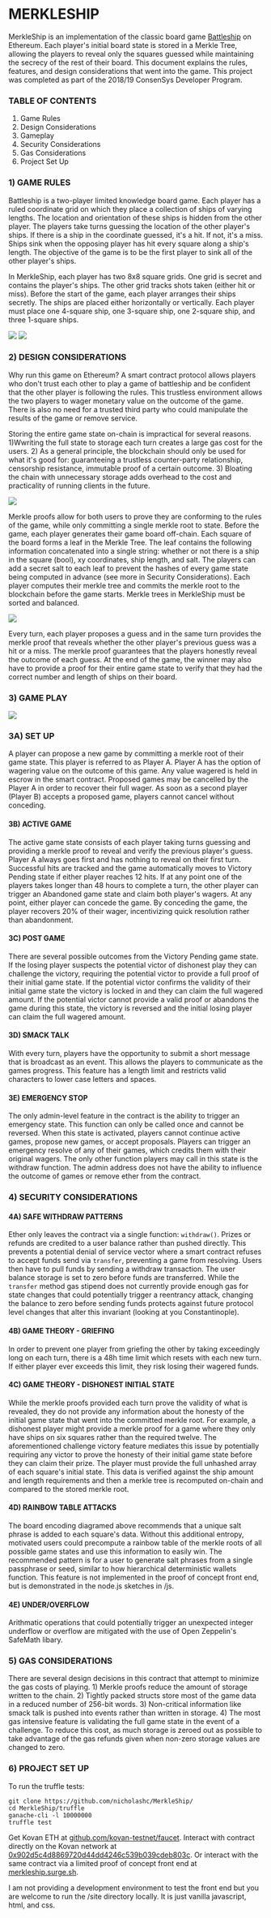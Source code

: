 # MERKLESHIP

MerkleShip is an implementation of the classic board game [Battleship](https://en.wikipedia.org/wiki/Battleship_(game)) on Ethereum. Each player's initial board state is stored in a Merkle Tree, allowing the players to reveal only the squares guessed while maintaining the secrecy of the rest of their board. This document explains the rules, features, and design considerations that went into the game. This project was completed as part of the 2018/19 ConsenSys Developer Program.

### TABLE OF CONTENTS

1. Game Rules	
2. Design Considerations	
3. Gameplay
4. Security Considerations
5. Gas Considerations
6. Project Set Up

### 1) GAME RULES

Battleship is a two-player limited knowledge board game. Each player has a ruled coordinate grid on which they place a collection of ships of varying lengths. The location and orientation of these ships is hidden from the other player. The players take turns guessing the location of the other player's ships. If there is a ship in the coordinate guessed, it's a hit. If not, it's a miss. Ships sink when the opposing player has hit every square along a ship's length. The objective of the game is to be the first player to sink all of the other player's ships.

In MerkleShip, each player has two 8x8 square grids. One grid is secret and contains the player's ships. The other grid tracks shots taken (either hit or miss). Before the start of the game, each player arranges their ships secretly. The ships are placed either horizontally or vertically. Each player must place one 4-square ship, one 3-square ship, one 2-square ship, and three 1-square ships.

<img src="https://github.com/nicholashc/MerkleShip/blob/master/diagrams/Diagram_BoardLayout.png">
<img src="https://github.com/nicholashc/MerkleShip/blob/master/diagrams/Diagram_GuessLayout.png">

### 2) DESIGN CONSIDERATIONS

Why run this game on Ethereum? A smart contract protocol allows players who don't trust each other to play a game of battleship and be confident that the other player is following the rules. This trustless environment allows the two players to wager monetary value on the outcome of the game. There is also no need for a trusted third party who could manipulate the results of the game or remove service.

Storing the entire game state on-chain is impractical for several reasons. 1)Wwriting the full state to storage each turn creates a large gas cost for the users. 2) As a general principle, the blockchain should only be used for what it's good for: guaranteeing a trustless counter-party relationship, censorship resistance, immutable proof of a certain outcome. 3) Bloating the chain with unnecessary storage adds overhead to the cost and practicality of running clients in the future.

<img src="https://github.com/nicholashc/MerkleShip/blob/master/diagrams/Diagram_GuessEncoding.png">

Merkle proofs allow for both users to prove they are conforming to the rules of the game, while only committing a single merkle root to state. Before the game, each player generates their game board off-chain. Each square of the board forms a leaf in the Merkle Tree. The leaf contains the following information concatenated into a single string: whether or not there is a ship in the square (bool), xy coordinates, ship length, and salt. The players can add a secret salt to each leaf to prevent the hashes of every game state being computed in advance (see more in Security Considerations). Each player computes their merkle tree and commits the merkle root to the blockchain before the game starts. Merkle trees in MerkleShip must be sorted and balanced.

<img src="https://github.com/nicholashc/MerkleShip/blob/master/diagrams/Diagram_MerkleProof.png">

Every turn, each player proposes a guess and in the same turn provides the merkle proof that reveals whether the other player's previous guess was a hit or a miss. The merkle proof guarantees that the players honestly reveal the outcome of each guess. At the end of the game, the winner may also have to provide a proof for their entire game state to verify that they had the correct number and length of ships on their board.

### 3) GAME PLAY

<img src="https://github.com/nicholashc/MerkleShip/blob/master/diagrams/Diagram_GameState.png">

### 3A) SET UP

A player can propose a new game by committing a merkle root of their game state. This player is referred to as Player A. Player A has the option of wagering value on the outcome of this game. Any value wagered is held in escrow in the smart contract. Proposed games may be cancelled by the Player A in order to recover their full wager. As soon as a second player (Player B) accepts a proposed game, players cannot cancel without conceding. 

#### 3B) ACTIVE GAME

The active game state consists of each player taking turns guessing and providing a merkle proof to reveal and verify the previous player's guess. Player A always goes first and has nothing to reveal on their first turn. Successful hits are tracked and the game automatically moves to Victory Pending state if either player reaches 12 hits. If at any point one of the players takes longer than 48 hours to complete a turn, the other player can trigger an Abandoned game state and claim both player's wagers. At any point, either player can concede the game. By conceding the game, the player recovers 20% of their wager, incentivizing quick resolution rather than abandonment.

#### 3C) POST GAME

There are several possible outcomes from the Victory Pending game state. If the losing player suspects the potential victor of dishonest play they can challenge the victory, requiring the potential victor to provide a full proof of their initial game state. If the potential victor confirms the validity of their initial game state the victory is locked in and they can claim the full wagered amount. If the potential victor cannot provide a valid proof or abandons the game during this state, the victory is reversed and the initial losing player can claim the full wagered amount.

#### 3D) SMACK TALK

With every turn, players have the opportunity to submit a short message that is broadcast as an event. This allows the players to communicate as the games progress. This feature has a length limit and restricts valid characters to lower case letters and spaces.

#### 3E) EMERGENCY STOP

The only admin-level feature in the contract is the ability to trigger an emergency state. This function can only be called once and cannot be reversed. When this state is activated, players cannot continue active games, propose new games, or accept proposals. Players can trigger an emergency resolve of any of their games, which credits them with their original wagers. The only other function players may call in this state is the withdraw function. The admin address does not have the ability to influence the outcome of games or remove ether from the contract.

### 4) SECURITY CONSIDERATIONS
#### 4A) SAFE WITHDRAW PATTERNS

Ether only leaves the contract via a single function: `withdraw()`. Prizes or refunds are credited to a user balance rather than pushed directly. This prevents a potential denial of service vector where a smart contract refuses to accept funds send via `transfer`, preventing a game from resolving. Users then have to pull funds by sending a withdraw transaction. The user balance storage is set to zero before funds are transferred. While the `transfer` method gas stipend does not currently provide enough gas for state changes that could potentially trigger a reentrancy attack, changing the balance to zero before sending funds protects against future protocol level changes that alter this invariant (looking at you Constantinople).

#### 4B) GAME THEORY - GRIEFING

In order to prevent one player from griefing the other by taking exceedingly long on each turn, there is a 48h time limit which resets with each new turn. If either player ever exceeds this limit, they risk losing their wagered funds.

#### 4C) GAME THEORY - DISHONEST INITIAL STATE

While the merkle proofs provided each turn prove the validity of what is revealed, they do not provide any information about the honesty of the initial game state that went into the committed merkle root. For example, a dishonest player might provide a merkle proof for a game where they only have ships on six squares rather than the required twelve. The aforementioned challenge victory feature mediates this issue by potentially requiring any victor to prove the honesty of their initial game state before they can claim their prize. The player must provide the full unhashed array of each square's initial state. This data is verified against the ship amount and length requirements and then a merkle tree is recomputed on-chain and compared to the stored merkle root.

#### 4D) RAINBOW TABLE ATTACKS

The board encoding diagramed above recommends that a unique salt phrase is added to each square's data. Without this additional entropy, motivated users could precompute a rainbow table of the merkle roots of all possible game states and use this information to easily win. The recommended pattern is for a user to generate salt phrases from a single passphrase or seed, similar to how hierarchical deterministic wallets function. This feature is not implemented in the proof of concept front end, but is demonstrated in the node.js sketches in /js.

#### 4E) UNDER/OVERFLOW

Arithmatic operations that could potentially trigger an unexpected integer underflow or overflow are mitigated with the use of Open Zeppelin's SafeMath libary. 

### 5) GAS CONSIDERATIONS

There are several design decisions in this contract that attempt to minimize the gas costs of playing. 1) Merkle proofs reduce the amount of storage written to the chain. 2) Tightly packed structs store most of the game data in a reduced number of 256-bit words. 3) Non-critical information like smack talk is pushed into events rather than written in storage. 4) The most gas intensive feature is validating the full game state in the event of a challenge. To reduce this cost, as much storage is zeroed out as possible to take advantage of the gas refunds given when non-zero storage values are changed to zero.

### 6) PROJECT SET UP

To run the truffle tests:

```
git clone https://github.com/nicholashc/MerkleShip/
cd MerkleShip/truffle
ganache-cli -l 10000000
truffle test
```

Get Kovan ETH at [github.com/kovan-testnet/faucet](https://github.com/kovan-testnet/faucet). Interact with contract directly on the Kovan network at [0x902d5c4d8869720d44dd4246c539b039cdeb803c](https://kovan.etherscan.io/address/0x902d5c4d8869720d44dd4246c539b039cdeb803c#code). Or interact with the same contract via a limited proof of concept front end at [merkleship.surge.sh](https://merkleship.surge.sh).

I am not providing a development environment to test the front end but you are welcome to run the /site directory locally. It is just vanilla javascript, html, and css.
